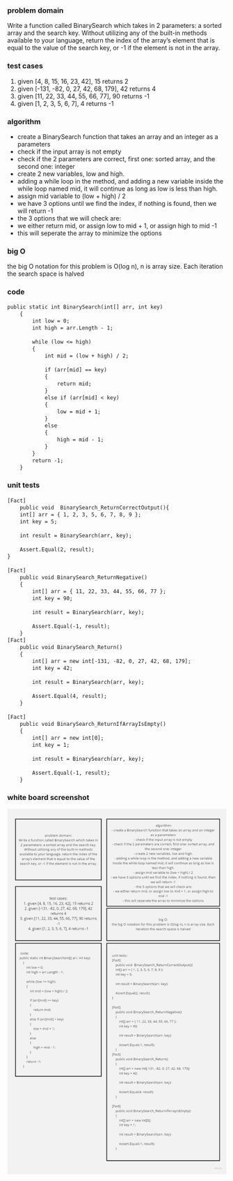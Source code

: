 ### problem domain

Write a function called BinarySearch which takes in 2 parameters: a sorted array and the search key. Without utilizing any of the built-in methods available to your language, return the index of the array’s element that is equal to the value of the search key, or -1 if the element is not in the array.

### test cases

1. given [4, 8, 15, 16, 23, 42], 15 returns 2
2. given [-131, -82, 0, 27, 42, 68, 179], 42 returns 4
3. given [11, 22, 33, 44, 55, 66, 77], 90 returns -1
4. given [1, 2, 3, 5, 6, 7], 4 returns -1

### algorithm

- create a BinarySearch function that takes an array and an integer as a parameters
- check if the input array is not empty
- check if the 2 parameters are correct, first one: sorted array, and the second one: integer
- create 2 new variables, low and high.
- adding a while loop in the method, and adding a new variable inside the while loop named mid, it will continue as long as low is less than high.
- assign mid variable to (low + high) / 2
- we have 3 options until we find the index, if nothing is found, then we will return -1
- the 3 options that we will check are:
- we either return mid, or assign low to mid + 1, or assign high to mid -1
- this will seperate the array to minimize the options

### big O

the big O notation for this problem is O(log n), n is array size. Each iteration the search space is halved

### code

```
public static int BinarySearch(int[] arr, int key)
    {
        int low = 0;
        int high = arr.Length - 1;

        while (low <= high)
        {
            int mid = (low + high) / 2;

            if (arr[mid] == key)
            {
                return mid;
            }
            else if (arr[mid] < key)
            {
                low = mid + 1;
            }
            else
            {
                high = mid - 1;
            }
        }
        return -1;
    }

```

### unit tests

```
[Fact]
    public void  BinarySearch_ReturnCorrectOutput(){
    int[] arr = { 1, 2, 3, 5, 6, 7, 8, 9 };
    int key = 5;

    int result = BinarySearch(arr, key);

    Assert.Equal(2, result);
}

[Fact]
    public void BinarySearch_ReturnNegative()
    {
        int[] arr = { 11, 22, 33, 44, 55, 66, 77 };
        int key = 90;

        int result = BinarySearch(arr, key);

        Assert.Equal(-1, result);
    }
[Fact]
    public void BinarySearch_Return()
    {
        int[] arr = new int[-131, -82, 0, 27, 42, 68, 179];
        int key = 42;

        int result = BinarySearch(arr, key);

        Assert.Equal(4, result);
    }

[Fact]
    public void BinarySearch_ReturnIfArrayIsEmpty()
    {
        int[] arr = new int[0];
        int key = 1;

        int result = BinarySearch(arr, key);

        Assert.Equal(-1, result);
    }

```

### white board screenshot

![white board image](/assets/binarysearch.jpg)
